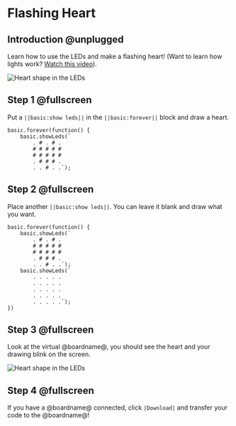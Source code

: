 # Flashing Heart

## Introduction @unplugged

Learn how to use the LEDs and make a flashing heart! 
(Want to learn how lights work? [Watch this video](https://youtu.be/qqBmvHD5bCw)).

![Heart shape in the LEDs](/static/mb/projects/flashing-heart/sim.gif)

## Step 1 @fullscreen

Put a ``||basic:show leds||`` in the ``||basic:forever||`` block and draw a heart.

```spy
basic.forever(function() {
    basic.showLeds(`
        . # . # .
        # # # # #
        # # # # #
        . # # # .
        . . # . .`);
```

## Step 2 @fullscreen

Place another ``||basic:show leds||``. You can leave it blank and draw what you want.

```spy
basic.forever(function() {
    basic.showLeds(`
        . # . # .
        # # # # #
        # # # # #
        . # # # .
        . . # . .`);
    basic.showLeds(`
        . . . . .
        . . . . .
        . . . . .
        . . . . .
        . . . . .`);
})
```

## Step 3 @fullscreen

Look at the virtual @boardname@, you should see the heart and your drawing blink on the screen.

![Heart shape in the LEDs](/static/mb/projects/flashing-heart/show-leds.gif)

## Step 4 @fullscreen

If you have a @boardname@ connected, click ``|Download|`` and transfer your code to the @boardname@!